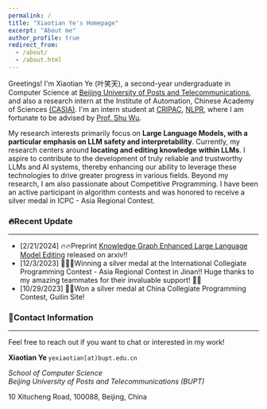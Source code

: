 ```yaml
---
permalink: /
title: "Xiaotian Ye's Homepage"
excerpt: "About me"
author_profile: true
redirect_from: 
  - /about/
  - /about.html
---
```


Greetings! I'm Xiaotian Ye (叶笑天), a second-year undergraduate in Computer Science at [Beijing University of Posts and Telecommunications](https://www.bupt.edu.cn/), and also a research intern at the Institute of Automation, Chinese Academy of Sciences [(CASIA)](http://english.ia.cas.cn/). I'm an intern student at [CRIPAC](http://cripac.ia.ac.cn/en/EN/volumn/home.shtml), [NLPR](http://www.nlpr.ia.ac.cn/en/), where I am fortunate to be advised by [Prof. Shu Wu](http://shuwu.name/).

My research interests primarily focus on **Large Language Models, with a particular emphasis on LLM safety and interpretability**. Currently, my research centers around **locating and editing knowledge within LLMs**. I aspire to contribute to the development of truly reliable and trustworthy LLMs and AI systems, thereby enhancing our ability to leverage these technologies to drive greater progress in various fields. Beyond my research, I am also passionate about Competitive Programming. I have been an active participant in algorithm contests and was honored to receive a silver medal in ICPC - Asia Regional Contest.

### 🔥Recent Update

---

- [2/21/2024] 🔥🔥Preprint [Knowledge Graph Enhanced Large Language Model Editing](https://arxiv.org/abs/2402.13593) released on arxiv!!
- [12/3/2023] 🍾🍾🍾Winning a silver medal at the International Collegiate Programming Contest - Asia Regional Contest in Jinan!! Huge thanks to my amazing teammates for their invaluable support! 🥈👏
- [10/29/2023] 🎉🎉Won a silver medal at China Collegiate Programming Contest, Guilin Site! 



### 👋Contact Information

---

Feel free to reach out if you want to chat or interested in my work!

<div class="notice">
<p><b>Xiaotian Ye    </b>
     <code id="mail">yexiaotian[at)bupt.edu.cn</code></p>
<p class="institute"><i>School of Computer Science<br/></i>
<i>Beijing University of Posts and Telecommunications (BUPT)</i></p>
<p>10 Xitucheng Road, 100088, Beijing, China</p>
</div>



<script type="text/javascript" src="//rf.revolvermaps.com/0/0/6.js?i=5uedg0o5dld&amp;m=1&amp;c=ffc000&amp;cr1=ffffff&amp;f=times_new_roman&amp;l=0&amp;bv=100" async="async"></script>
